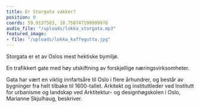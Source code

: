 ```yaml
---
title: Er Storgata vakker?
position: 0
coords: 59.9137503, 10.750747199999978
audio_file: "/uploads/lokka_storgata.mp3"
featured_image:
- file: "/uploads/lokka_kaffegutta.jpg"
---
```


Storgata er et av Oslos mest hektiske bymiljø.
  
En trafikkert gate med høy utskiftning av forskjellige næringsvirksomheter. 

Gata har vært en viktig innfartsåre til Oslo i flere århundrer, og består av bygninger fra helt tilbake
til 1600-tallet. Arkitekt og instituttleder ved Institutt for urbanisme og landskap
ved Arktitektur- og designhøgskolen i Oslo, Marianne Skjulhaug, beskriver.
